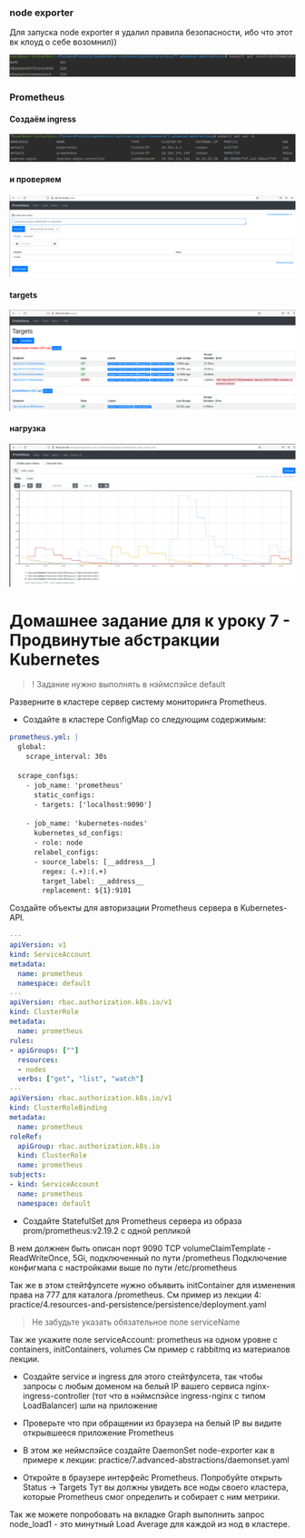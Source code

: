 ### node exporter

Для запуска node exporter я удалил правила безопасности, ибо что этот вк клоуд о себе возомнил))

![del](./images/del_cons.png)

### Prometheus

#### Создаём ingress

![ingress](./images/ingress.png)

#### и проверяем

![prom](./images/prom.png)

#### targets

![targets](./images/targets.png)

#### нагрузка

![load](./images/nodes.png)



# Домашнее задание для к уроку 7 - Продвинутые абстракции Kubernetes

> ! Задание нужно выполнять в нэймспэйсе default

Разверните в кластере сервер системy мониторинга Prometheus.

* Создайте в кластере ConfigMap со следующим содержимым:

```yaml
prometheus.yml: |
  global:
    scrape_interval: 30s
  
  scrape_configs:
    - job_name: 'prometheus'
      static_configs:
      - targets: ['localhost:9090']

    - job_name: 'kubernetes-nodes'
      kubernetes_sd_configs:
      - role: node
      relabel_configs:
      - source_labels: [__address__]
        regex: (.+):(.+)
        target_label: __address__
        replacement: ${1}:9101
```

Создайте объекты для авторизации Prometheus сервера в Kubernetes-API.

```yaml
---
apiVersion: v1
kind: ServiceAccount
metadata:
  name: prometheus
  namespace: default
---
apiVersion: rbac.authorization.k8s.io/v1
kind: ClusterRole
metadata:
  name: prometheus
rules:
- apiGroups: [""]
  resources:
  - nodes
  verbs: ["get", "list", "watch"]
---  
apiVersion: rbac.authorization.k8s.io/v1
kind: ClusterRoleBinding
metadata:
  name: prometheus
roleRef:
  apiGroup: rbac.authorization.k8s.io
  kind: ClusterRole
  name: prometheus
subjects:
- kind: ServiceAccount
  name: prometheus
  namespace: default
```

* Создайте StatefulSet для Prometheus сервера из образа prom/prometheus:v2.19.2 с одной репликой

В нем должнен быть описан порт 9090 TCP
volumeClaimTemplate - ReadWriteOnce, 5Gi, подключенный по пути /prometheus
Подключение конфигмапа с настройками выше по пути /etc/prometheus

Так же в этом стейтфулсете нужно объявить initContainer для изменения права на 777 для каталога /prometheus.
См пример из лекции 4: practice/4.resources-and-persistence/persistence/deployment.yaml

> Не забудьте указать обязательное поле serviceName

Так же укажите поле serviceAccount: prometheus на одном уровне с containers, initContainers, volumes
См пример с rabbitmq из материалов лекции.

* Создайте service и ingress для этого стейтфулсета, так чтобы запросы с любым доменом на белый IP
вашего сервиса nginx-ingress-controller (тот что в нэймспэйсе ingress-nginx с типом LoadBalancer)
шли на приложение

* Проверьте что при обращении из браузера на белый IP вы видите открывшееся
приложение Prometheus

* В этом же неймспэйсе создайте DaemonSet node-exporter как в примере к лекции:
practice/7.advanced-abstractions/daemonset.yaml

* Откройте в браузере интерфейс Prometheus.
Попробуйте открыть Status -> Targets
Тут вы должны увидеть все ноды своего кластера, которые Prometheus смог определить и собирает с ним метрики.

Так же можете попробовать на вкладке Graph выполнить запрос node_load1 - это минутный Load Average для каждой из нод в кластере.
